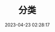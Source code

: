 ---
title: 分类
type: categories
date: 2023-04-23 02:28:17
top_img: 'https://oss.yiki.tech/img/202304230330038.jpg'
---